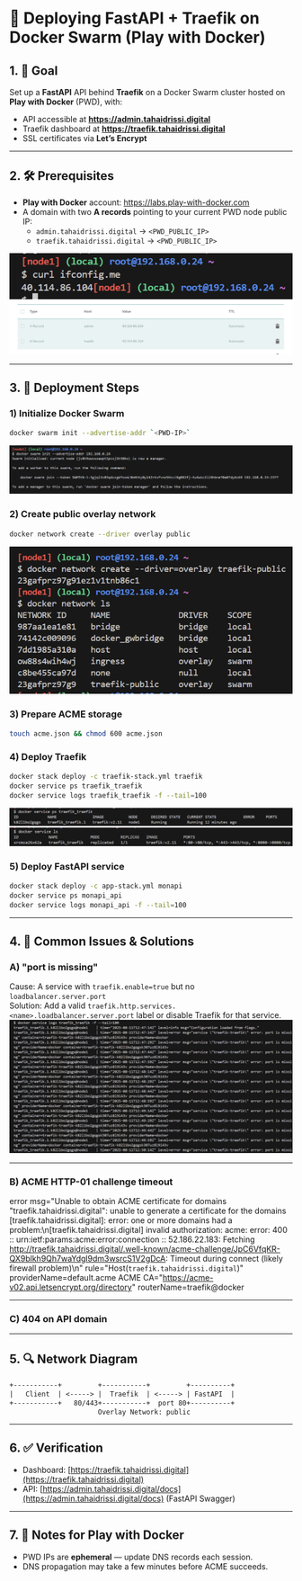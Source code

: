 # 🚀 Deploying FastAPI + Traefik on Docker Swarm (Play with Docker)

## 1. 🎯 Goal
Set up a **FastAPI** API behind **Traefik** on a Docker Swarm cluster hosted on **Play with Docker** (PWD), with:
- API accessible at **https://admin.tahaidrissi.digital**
- Traefik dashboard at **https://traefik.tahaidrissi.digital**
- SSL certificates via **Let’s Encrypt**

---

## 2. 🛠 Prerequisites
- **Play with Docker** account: https://labs.play-with-docker.com
- A domain with two **A records** pointing to your current PWD node public IP:
  - `admin.tahaidrissi.digital` → `<PWD_PUBLIC_IP>`
  - `traefik.tahaidrissi.digital` → `<PWD_PUBLIC_IP>`

![Sequence Diagram](Images/ifconfig.me.png)
![NamecheapScreen](Images/namecheapconfig.png)

---

## 3. 📜 Deployment Steps

### 1) Initialize Docker Swarm
```bash
docker swarm init --advertise-addr `<PWD-IP>`
```
![DockerSwarm](Images/dockerswarminit.png)


### 2) Create public overlay network
```bash
docker network create --driver overlay public
```
![DockerNetwork](Images/dockernetworkcreate.png)


### 3) Prepare ACME storage
```bash
touch acme.json && chmod 600 acme.json
```

### 4) Deploy Traefik
```bash
docker stack deploy -c traefik-stack.yml traefik
docker service ps traefik_traefik
docker service logs traefik_traefik -f --tail=100
```
![DockerServiceP](Images/dockerserviceps.png)
![DockerServiceL](Images/dockerservicels.png)



### 5) Deploy FastAPI service
```bash
docker stack deploy -c app-stack.yml monapi
docker service ps monapi_api
docker service logs monapi_api -f --tail=100
```

---

## 4. 🐞 Common Issues & Solutions

### **A) "port is missing"**
Cause: A service with `traefik.enable=true` but no `loadbalancer.server.port`  
Solution: Add a valid `traefik.http.services.<name>.loadbalancer.server.port` label or disable Traefik for that service.
![dockerlogs](Images/dockerlogs.png)

---

### **B) ACME HTTP-01 challenge timeout**
error msg="Unable to obtain ACME certificate for domains \"traefik.tahaidrissi.digital\": unable to generate a certificate for the domains [traefik.tahaidrissi.digital]: error: one or more domains had a problem:\n[traefik.tahaidrissi.digital] invalid authorization: acme: error: 400 :: urn:ietf:params:acme:error:connection :: 52.186.22.183: Fetching http://traefik.tahaidrissi.digital/.well-known/acme-challenge/JpC6VfqKR-QX9blkh9Qh7waYdgl9dm3wsrcS1V2gDcA: Timeout during connect (likely firewall problem)\n" rule="Host(`traefik.tahaidrissi.digital`)" providerName=default.acme ACME CA="https://acme-v02.api.letsencrypt.org/directory" routerName=traefik@docker

---

### **C) 404 on API domain**
---
## 5. 🔍 Network Diagram

```plaintext
+-----------+         +-----------+         +----------+
|   Client  | <-----> |  Traefik  | <-----> | FastAPI  |
+-----------+   80/443+-----------+  port 80+----------+
                      Overlay Network: public
```

---
## 6. ✅ Verification

- Dashboard: [https://traefik.tahaidrissi.digital](https://traefik.tahaidrissi.digital)
- API: [https://admin.tahaidrissi.digital/docs](https://admin.tahaidrissi.digital/docs) (FastAPI Swagger)

---

## 7. 📌 Notes for Play with Docker
- PWD IPs are **ephemeral** — update DNS records each session.
- DNS propagation may take a few minutes before ACME succeeds.